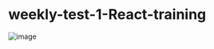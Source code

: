 # weekly-test-1-React-training

![image](https://github.com/nikhilkumarjha62/weekly-test-1-React-training/assets/92928026/2110b073-103c-4512-9ad1-4bfd925f01d6)
